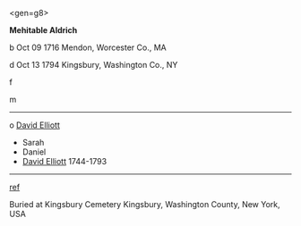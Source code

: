 <gen=g8>

<b>Mehitable Aldrich</b>

b Oct 09 1716 Mendon, Worcester Co., MA

d Oct 13 1794 Kingsbury, Washington Co., NY

f

m

<hr>

o [David Elliott](../g8/david_elliott_1716.md)

- Sarah
- Daniel
- [David Elliott](../g7/david_elliott_1744.md) 1744-1793

<hr>

[ref](https://www.findagrave.com/memorial/49607084/mehitable-elliott)

Buried at Kingsbury Cemetery
Kingsbury, Washington County, New York, USA
